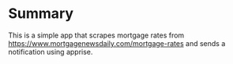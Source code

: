 # Summary

This is a simple app that scrapes mortgage rates from https://www.mortgagenewsdaily.com/mortgage-rates and sends a notification using apprise.
